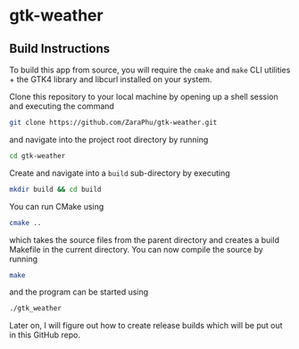 # gtk-weather

## Build Instructions
To build this app from source, you will require the `cmake` and `make` CLI utilities + the GTK4 library and libcurl installed on your system.

Clone this repository to your local machine by opening up a shell session and executing the command
```sh
git clone https://github.com/ZaraPhu/gtk-weather.git
```
and navigate into the project root directory by running
```sh
cd gtk-weather
```
Create and navigate into a `build` sub-directory by executing
```sh
mkdir build && cd build
```
You can run CMake using
```sh
cmake ..
```
which takes the source files from the parent directory and creates a build Makefile in the current directory. You can  now compile the source by running
```sh
make
```
and the program can be started using
```sh
./gtk_weather
```
Later on, I will figure out how to create release builds which will be put out in this GitHub repo.
